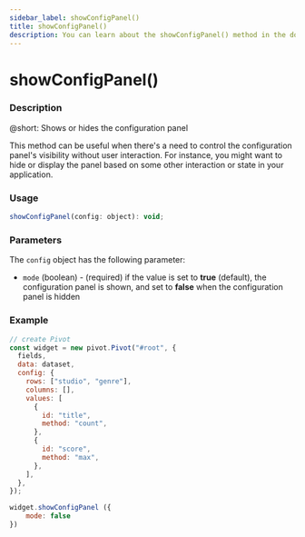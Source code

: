 ```yaml
---
sidebar_label: showConfigPanel()
title: showConfigPanel()
description: You can learn about the showConfigPanel() method in the documentation of the DHTMLX JavaScript Pivot library. Browse developer guides and API reference, try out code examples and live demos, and download a free 30-day evaluation version of DHTMLX Pivot.
---
```


# showConfigPanel()

### Description

@short: Shows or hides the configuration panel

This method can be useful when there's a need to control the configuration panel's visibility without user interaction. For instance, you might want to hide or display the panel based on some other interaction or state in your application.

### Usage

~~~jsx {}
showConfigPanel(config: object): void;
~~~

### Parameters

The `config` object has the following parameter: 

- `mode` (boolean) - (required) if the value is set to **true** (default), the configuration panel is shown, and set to **false** when the configuration panel is hidden

### Example

~~~jsx
// create Pivot
const widget = new pivot.Pivot("#root", {
  fields,
  data: dataset,
  config: {
    rows: ["studio", "genre"],
    columns: [],
    values: [
      {
        id: "title",
        method: "count",
      },
      {
        id: "score",
        method: "max",
      },
    ],
  },
});

widget.showConfigPanel ({
    mode: false
})
~~~
